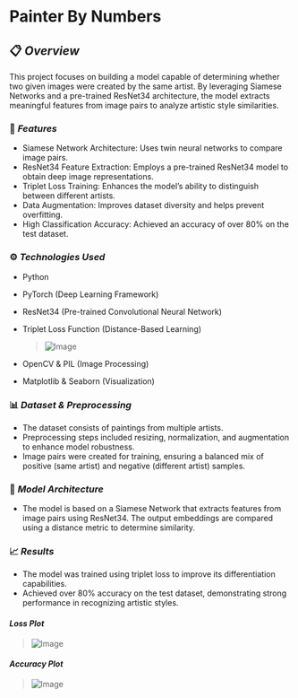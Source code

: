 # Painter By Numbers

## 📋 *Overview*

This project focuses on building a model capable of determining whether two given images were created by the same artist. By leveraging Siamese Networks and a pre-trained ResNet34 architecture, the model extracts meaningful features from image pairs to analyze artistic style similarities.

### 🔧 *Features*

- Siamese Network Architecture: Uses twin neural networks to compare image pairs.
- ResNet34 Feature Extraction: Employs a pre-trained ResNet34 model to obtain deep image representations.
- Triplet Loss Training: Enhances the model’s ability to distinguish between different artists.
- Data Augmentation: Improves dataset diversity and helps prevent overfitting.
- High Classification Accuracy: Achieved an accuracy of over 80% on the test dataset.

### ⚙️ *Technologies Used*

- Python
- PyTorch (Deep Learning Framework)
- ResNet34 (Pre-trained Convolutional Neural Network)
- Triplet Loss Function (Distance-Based Learning)
  
  > ![Image](https://github.com/user-attachments/assets/d2a61ffe-4b45-4855-8d0a-57ddc59e9a79)
- OpenCV & PIL (Image Processing)
- Matplotlib & Seaborn (Visualization)

### 📊 *Dataset & Preprocessing*

- The dataset consists of paintings from multiple artists.
- Preprocessing steps included resizing, normalization, and augmentation to enhance model robustness.
- Image pairs were created for training, ensuring a balanced mix of positive (same artist) and negative (different artist) samples.

### 🤖 *Model Architecture*

- The model is based on a Siamese Network that extracts features from image pairs using ResNet34. The output embeddings are compared using a distance metric to determine similarity.

### 📈 *Results*

- The model was trained using triplet loss to improve its differentiation capabilities.
- Achieved over 80% accuracy on the test dataset, demonstrating strong performance in recognizing artistic styles.

#### *Loss Plot*

> ![Image](https://github.com/user-attachments/assets/0be610bd-1987-48c5-b197-a741927f7f15)


#### *Accuracy Plot*

> ![Image](https://github.com/user-attachments/assets/ee953db7-89ab-4f47-851b-62df3924ff98)
